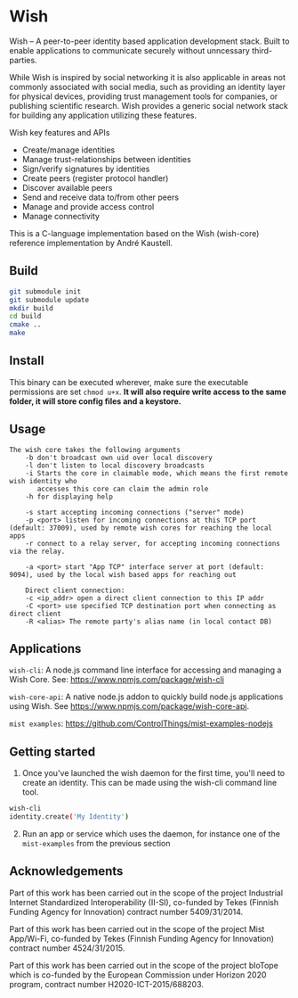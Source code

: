 # Wish

Wish – A peer-to-peer identity based application development stack. Built to enable applications to communicate securely without unncessary third-parties.

While Wish is inspired by social networking it is also applicable in areas not commonly associated with social media, such as providing an identity layer for physical devices, providing trust management tools for companies, or publishing scientific research. Wish provides a generic social network stack for building any application utilizing these features.

Wish key features and APIs

* Create/manage identities
* Manage trust-relationships between identities
* Sign/verify signatures by identities
* Create peers (register protocol handler)
* Discover available peers
* Send and receive data to/from other peers
* Manage and provide access control
* Manage connectivity

This is a C-language implementation based on the Wish (wish-core) reference implementation by André Kaustell.

## Build

```sh
git submodule init
git submodule update
mkdir build
cd build 
cmake ..
make
```
## Install
This binary can be executed wherever, make sure the executable permissions are set ``chmod u+x``. 
**It will also require write access to the same folder, it will store config files and a keystore.**

## Usage
```
The wish core takes the following arguments
    -b don't broadcast own uid over local discovery
    -l don't listen to local discovery broadcasts
    -i Starts the core in claimable mode, which means the first remote wish identity who 
       accesses this core can claim the admin role
    -h for displaying help

    -s start accepting incoming connections ("server" mode)
    -p <port> listen for incoming connections at this TCP port (default: 37009), used by remote wish cores for reaching the local apps
    -r connect to a relay server, for accepting incoming connections via the relay.

    -a <port> start "App TCP" interface server at port (default: 9094), used by the local wish based apps for reaching out

    Direct client connection:
    -c <ip_addr> open a direct client connection to this IP addr
    -C <port> use specified TCP destination port when connecting as direct client
    -R <alias> The remote party's alias name (in local contact DB)
```

## Applications

`wish-cli`: A node.js command line interface for accessing and managing a Wish Core. See: https://www.npmjs.com/package/wish-cli

`wish-core-api`: A native node.js addon to quickly build node.js applications using Wish. See https://www.npmjs.com/package/wish-core-api.

`mist examples`: 
https://github.com/ControlThings/mist-examples-nodejs 

## Getting started
1. Once you've launched the wish daemon for the first time, you'll need to create an identity. This can be made using the wish-cli command line tool. 
```sh
wish-cli
identity.create('My Identity')
```
2. Run an app or service which uses the daemon, for instance one of the `mist-examples` from the previous section

## Acknowledgements

Part of this work has been carried out in the scope of the project Industrial Internet Standardized Interoperability (II-SI), co-funded by Tekes (Finnish Funding Agency for Innovation) contract number 5409/31/2014.

Part of this work has been carried out in the scope of the project Mist App/Wi-Fi, co-funded by Tekes (Finnish Funding Agency for Innovation) contract number  4524/31/2015.

Part of this work has been carried out in the scope of the project bIoTope which is co-funded by the European Commission under Horizon 2020 program, contract number H2020-ICT-2015/688203.
